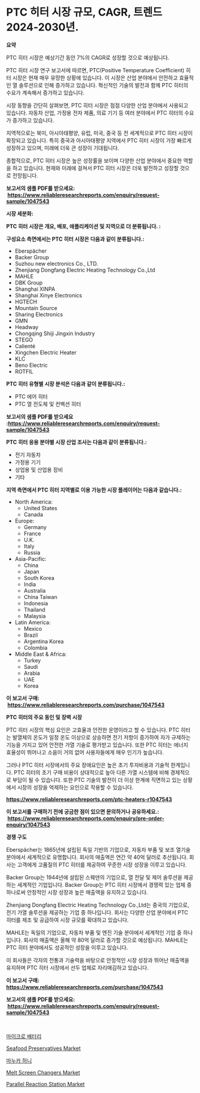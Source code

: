 <p><h1>PTC 히터 시장 규모, CAGR, 트렌드 2024-2030년.</h1></p><p><strong>요약</strong></p>
<p><p>PTC 히터 시장은 예상기간 동안 7%의 CAGR로 성장할 것으로 예상됩니다.</p><p>PTC 히터 시장 연구 보고서에 따르면, PTC(Positive Temperature Coefficient) 히터 시장은 현재 매우 유망한 상황에 있습니다. 이 시장은 산업 분야에서 안전하고 효율적인 열 솔루션으로 인해 증가하고 있습니다. 혁신적인 기술의 발전과 함께 PTC 히터의 수요가 계속해서 증가하고 있습니다.</p><p>시장 동향을 간단히 살펴보면, PTC 히터 시장은 점점 다양한 산업 분야에서 사용되고 있습니다. 자동차 산업, 가정용 전자 제품, 의료 기기 등 여러 분야에서 PTC 히터의 수요가 증가하고 있습니다.</p><p>지역적으로는 북미, 아시아태평양, 유럽, 미국, 중국 등 전 세계적으로 PTC 히터 시장이 확장되고 있습니다. 특히 중국과 아시아태평양 지역에서 PTC 히터 시장이 가장 빠르게 성장하고 있으며, 미래에 더욱 큰 성장이 기대됩니다.</p><p>종합적으로, PTC 히터 시장은 높은 성장률을 보이며 다양한 산업 분야에서 중요한 역할을 하고 있습니다. 현재와 미래에 걸쳐서 PTC 히터 시장은 더욱 발전하고 성장할 것으로 전망됩니다.</p></p>
<p><strong>보고서의 샘플 PDF를 받으세요: &nbsp;<a href="https://www.reliableresearchreports.com/enquiry/request-sample/1047543">https://www.reliableresearchreports.com/enquiry/request-sample/1047543</a></strong></p>
<p><strong>시장 세분화:</strong></p>
<p><strong> PTC 히터 시장은 개요, 배포, 애플리케이션 및 지역으로 더 분류됩니다. :</strong></p>
<p><strong>구성요소 측면에서는 PTC 히터 시장은 다음과 같이 분류됩니다.:</strong></p>
<p><ul><li>Eberspächer</li><li>Backer Group</li><li>Suzhou new electronics Co., LTD.</li><li>Zhenjiang Dongfang Electric Heating Technology Co.,Ltd</li><li>MAHLE</li><li>DBK Group</li><li>Shanghai XINPA</li><li>Shanghai Xinye Electronics</li><li>HGTECH</li><li>Mountain Source</li><li>Sharing Electronics</li><li>GMN</li><li>Headway</li><li>Chongqing Shiji Jingxin Industry</li><li>STEGO</li><li>Calienté</li><li>Xingchen Electric Heater</li><li>KLC</li><li>Beno Electric</li><li>ROTFIL</li></ul></p>
<p><strong> PTC 히터 유형별 시장 분석은 다음과 같이 분류됩니다.:</strong></p>
<p><ul><li>PTC 에어 히터</li><li>PTC 열 전도체 및 컨벡션 히터</li></ul></p>
<p><strong>보고서의 샘플 PDF를 받으세요 :<a href="https://www.reliableresearchreports.com/enquiry/request-sample/1047543">https://www.reliableresearchreports.com/enquiry/request-sample/1047543</a></strong></p>
<p><strong> PTC 히터 응용 분야별 시장 산업 조사는 다음과 같이 분류됩니다.:</strong></p>
<p><ul><li>전기 자동차</li><li>가정용 기기</li><li>상업용 및 산업용 장비</li><li>기타</li></ul></p>
<p><strong>지역 측면에서 PTC 히터 지역별로 이용 가능한 시장 플레이어는 다음과 같습니다.:</strong></p>
<p><ul>
    <li>
        North America:
        <ul>
            <li>United States</li>
            <li>Canada</li>
        </ul>
    </li>
    <li>
        Europe:
        <ul>
            <li>Germany</li>
            <li>France</li>
            <li>U.K.</li>
            <li>Italy</li>
            <li>Russia</li>
        </ul>
    </li>
    <li>
        Asia-Pacific:
        <ul>
            <li>China</li>
            <li>Japan</li>
            <li>South Korea</li>
            <li>India</li>
            <li>Australia</li>
            <li>China Taiwan</li>
            <li>Indonesia</li>
            <li>Thailand</li>
            <li>Malaysia</li>
        </ul>
    </li>
    <li>
        Latin America:
        <ul>
            <li>Mexico</li>
            <li>Brazil</li>
            <li>Argentina Korea</li>
            <li>Colombia</li>
        </ul>
    </li>
    <li>
        Middle East & Africa:
        <ul>
            <li>Turkey</li>
            <li>Saudi</li>
            <li>Arabia</li>
            <li>UAE</li>
            <li>Korea</li>
        </ul>
    </li>
    </ul></p>
<p><strong>이 보고서 구매: &nbsp;<a href="https://www.reliableresearchreports.com/purchase/1047543">https://www.reliableresearchreports.com/purchase/1047543</a></strong></p>
<p><strong>PTC 히터의 주요 동인 및 장벽 시장</strong></p>
<p><p>PTC 히터 시장의 핵심 요인은 고효율과 안전한 운영이라고 할 수 있습니다. PTC 히터는 발열체의 온도가 일정 온도 이상으로 상승하면 전기 저항이 증가하여 자가 규제하는 기능을 가지고 있어 안전한 가열 기술로 평가받고 있습니다. 또한 PTC 히터는 에너지 효율성이 뛰어나고 소음이 거의 없어 사용자들에게 매우 인기가 높습니다.</p><p>그러나 PTC 히터 시장에서의 주요 장애요인은 높은 초기 투자비용과 기술적 한계입니다. PTC 히터의 초기 구매 비용이 상대적으로 높아 다른 가열 시스템에 비해 경제적으로 부담이 될 수 있습니다. 또한 PTC 기술의 발전이 더 이상 한계에 직면하고 있는 상황에서 시장의 성장을 억제하는 요인으로 작용할 수 있습니다.</p></p>
<p><strong><a href="https://www.reliableresearchreports.com/ptc-heaters-r1047543">https://www.reliableresearchreports.com/ptc-heaters-r1047543</a></strong></p>
<p><strong>이 보고서를 구매하기 전에 궁금한 점이 있으면 문의하거나 공유하세요.: &nbsp;<a href="https://www.reliableresearchreports.com/enquiry/pre-order-enquiry/1047543">https://www.reliableresearchreports.com/enquiry/pre-order-enquiry/1047543</a></strong></p>
<p><strong>경쟁 구도</strong></p>
<p><p>Eberspächer는 1865년에 설립된 독일 기반의 기업으로, 자동차 부품 및 보조 열기술 분야에서 세계적으로 유명합니다. 회사의 매출액은 연간 약 40억 달러로 추산됩니다. 회사는 고객에게 고품질의 PTC 히터를 제공하여 꾸준한 시장 성장을 이루고 있습니다.</p><p>Backer Group는 1944년에 설립된 스웨덴의 기업으로, 열 전달 및 제어 솔루션을 제공하는 세계적인 기업입니다. Backer Group는 PTC 히터 시장에서 경쟁력 있는 업체 중 하나로써 안정적인 시장 성장과 높은 매출액을 유지하고 있습니다.</p><p>Zhenjiang Dongfang Electric Heating Technology Co.,Ltd는 중국의 기업으로, 전기 가열 솔루션을 제공하는 기업 중 하나입니다. 회사는 다양한 산업 분야에서 PTC 히터를 제조 및 공급하여 시장 규모를 확대하고 있습니다.</p><p>MAHLE는 독일의 기업으로, 자동차 부품 및 엔진 기술 분야에서 세계적인 기업 중 하나입니다. 회사의 매출액은 올해 약 80억 달러로 증가할 것으로 예상됩니다. MAHLE는 PTC 히터 분야에서도 성공적인 성장을 이루고 있습니다.</p><p>이 회사들은 각자의 전통과 기술력을 바탕으로 안정적인 시장 성장과 뛰어난 매출액을 유지하며 PTC 히터 시장에서 선두 업체로 자리매김하고 있습니다.</p></p>
<p><strong>이 보고서 구매: &nbsp; <a href="https://www.reliableresearchreports.com/purchase/1047543">https://www.reliableresearchreports.com/purchase/1047543</a></strong></p>
<p><strong>보고서의 샘플 PDF를 받으세요: &nbsp;<a href="https://www.reliableresearchreports.com/enquiry/request-sample/1047543">https://www.reliableresearchreports.com/enquiry/request-sample/1047543</a></strong><strong></strong></p>
<p>&nbsp;</p>
<p><p><a href="https://github.com/WilburKihn5676/Market-Research-Report-List-1/blob/main/124682227340.md">마이크로 배터리</a></p><p><a href="https://issuu.com/reportprime-2/docs/seafood-preservatives-market-size-2030.pptx">Seafood Preservatives Market</a></p><p><a href="https://medium.com/@ronnyreilly2022/%EB%A7%88%EB%88%84%EC%B9%B4-%ED%97%88%EB%8B%88-%EC%8B%9C%EC%9E%A5-%EB%B6%84%EC%84%9D-cagr-%EC%8B%9C%EC%9E%A5-%EC%84%B8%EB%B6%84%ED%99%94-%EB%B0%8F-%EA%B8%80%EB%A1%9C%EB%B2%8C-%EC%82%B0%EC%97%85-%EA%B0%9C%EC%9A%94-407c0662e6f4">마누카 허니</a></p><p><a href="https://github.com/jj19131/Market-Research-Report-List-2/blob/main/melt-screen-changers-market.md">Melt Screen Changers Market</a></p><p><a href="https://view.publitas.com/reportprime-1/parallel-reaction-station-market-size-and-market-trends-complete-industry-overview-2024-to-2031/">Parallel Reaction Station Market</a></p></p>